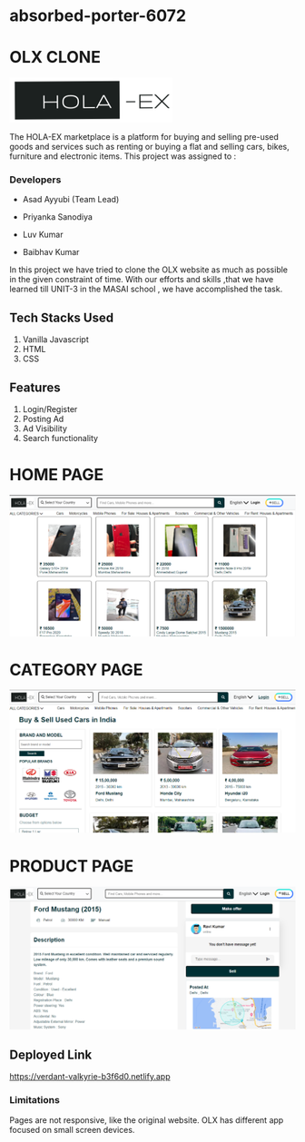 # absorbed-porter-6072
# OLX CLONE
![](https://raw.githubusercontent.com/asadayyubi/absorbed-porter-6072/main/image/11.png)


The HOLA-EX marketplace is a platform for buying and selling pre-used goods and services such as renting or buying a flat and selling cars, bikes, furniture and electronic items. This project was assigned to :

### Developers
* Asad Ayyubi (Team Lead)
- Priyanka Sanodiya
+ Luv Kumar
* Baibhav Kumar

In this project we have tried to clone the OLX website as much as possible in the given constraint of time. With our efforts and skills ,that we have learned till UNIT-3 in the MASAI school , we have accomplished the task.

## Tech Stacks Used
1. Vanilla Javascript
2. HTML
3. CSS

## Features
1. Login/Register
2. Posting Ad
3. Ad Visibility
4. Search functionality

# HOME PAGE
![Home Page](https://raw.githubusercontent.com/asadayyubi/absorbed-porter-6072/main/image/home_page.png)

# CATEGORY PAGE
![](https://raw.githubusercontent.com/asadayyubi/absorbed-porter-6072/main/image/category_page.png)
# PRODUCT PAGE
![](https://raw.githubusercontent.com/asadayyubi/absorbed-porter-6072/main/image/sellerpage.png)

## Deployed Link
https://verdant-valkyrie-b3f6d0.netlify.app

### Limitations 
Pages are not responsive, like the original website. OLX has different app focused on small screen devices.

